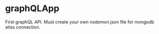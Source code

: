 # graphQLApp
First graphQL API.
Must create your own nodemon.json file for mongodb atlas connection.
